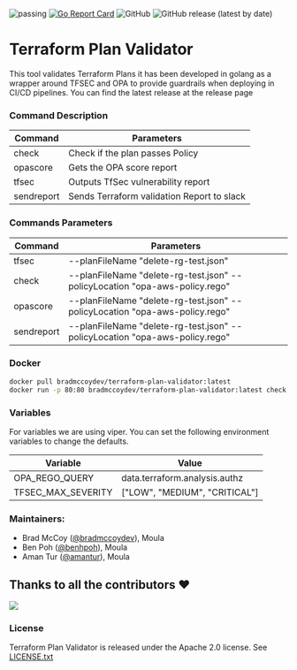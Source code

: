 ![passing](https://github.com/bradmccoydev/terraform-plan-validator/actions/workflows/ci.yml/badge.svg) [![Go Report Card](https://goreportcard.com/badge/github.com/bradmccoydev/terraform-plan-validator)](https://goreportcard.com/report/github.com/bradmccoydev/terraform-plan-validator) ![GitHub](https://img.shields.io/github/license/bradmccoydev/terraform-plan-validator) ![GitHub release (latest by date)](https://img.shields.io/github/v/release/bradmccoydev/terraform-plan-validator)

# Terraform Plan Validator
This tool validates Terraform Plans it has been developed in golang as a wrapper around TFSEC and OPA to provide guardrails when deploying in CI/CD pipelines. You can find the latest release at the release page

### Command Description

| Command | Parameters |
| --- | --- |
| check | Check if the plan passes Policy |
| opascore | Gets the OPA score report |
| tfsec | Outputs TfSec vulnerability report |
| sendreport | Sends Terraform validation Report to slack |

### Commands Parameters

| Command | Parameters |
| --- | --- |
| tfsec | --planFileName "delete-rg-test.json" |
| check | --planFileName "delete-rg-test.json" --policyLocation "opa-aws-policy.rego" |
| opascore | --planFileName "delete-rg-test.json" --policyLocation "opa-aws-policy.rego" |
| sendreport | --planFileName "delete-rg-test.json" --policyLocation "opa-aws-policy.rego" |

### Docker
```bash
docker pull bradmccoydev/terraform-plan-validator:latest
docker run -p 80:80 bradmccoydev/terraform-plan-validator:latest check --planFileName "delete-rg-test.json" --policyLocation "opa-aws-policy.rego"
```

### Variables

For variables we are using viper. You can set the following environment variables to change the defaults.

| Variable | Value |
| --- | --- |
| OPA_REGO_QUERY | data.terraform.analysis.authz |
| TFSEC_MAX_SEVERITY | ["LOW", "MEDIUM", "CRITICAL"] |

### Maintainers:
* Brad McCoy ([@bradmccoydev](https://github.com/bradmccoydev)), Moula
* Ben Poh ([@benhpoh](https://github.com/benhpoh)), Moula
* Aman Tur ([@amantur](https://github.com/amantur)), Moula

## Thanks to all the contributors ❤️
<a href = "https://github.com/bradmccoydev/terraform-plan-validator/graphs/contributors">
  <img src = "https://contrib.rocks/image?repo=bradmccoydev/terraform-plan-validator"/>
</a>

### License

Terraform Plan Validator is released under the Apache 2.0 license. See [LICENSE.txt](https://github.com/bradmccoydev/terraform-plan-validator/blob/main/LICENSE)
